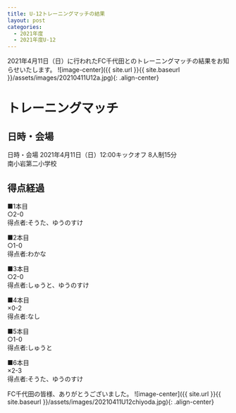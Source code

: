 ```yaml
---
title: U-12トレーニングマッチの結果
layout: post
categories:
  - 2021年度
  - 2021年度U-12
---
```


2021年4月11日（日）に行われたFC千代田とのトレーニングマッチの結果をお知らせいたします。
![image-center]({{ site.url }}{{ site.baseurl }}/assets/images/20210411U12a.jpg){: .align-center}

# トレーニングマッチ

## 日時・会場

日時・会場
2021年4月11日（日）12:00キックオフ 8人制15分<br>
南小岩第二小学校

## 得点経過

■1本目<br>
○2-0<br>
得点者:そうた、ゆうのすけ

■2本目<br>
○1-0<br>
得点者:わかな

■3本目<br>
○2-0<br>
得点者:しゅうと、ゆうのすけ

■4本目<br>
×0-2<br>
得点者:なし

■5本目<br>
○1-0<br>
得点者:しゅうと

■6本目<br>
×2-3<br>
得点者:そうた、ゆうのすけ

FC千代田の皆様、ありがとうございました。
![image-center]({{ site.url }}{{ site.baseurl }}/assets/images/20210411U12chiyoda.jpg){: .align-center}